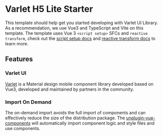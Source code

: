 # Varlet H5 Lite Starter

This template should help get you started developing with Varlet UI Library. 
As a recommendation, we use Vue3 and TypeScript and Vite on this template. 
The template uses Vue 3 `<script setup>` SFCs and `reactive transform`, 
check out the [script setup docs](https://v3.vuejs.org/api/sfc-script-setup.html#sfc-script-setup) and [reactive transform docs](https://vuejs.org/guide/extras/reactivity-transform.html) to learn more.

## Features

### Varlet UI

[Varlet](https://varlet.gitee.io/varlet-ui/#/en-US/home) is a Material design mobile component library developed based on Vue3, developed and maintained by partners in the community.

### Import On Demand

The on-demand import avoids the full import of components and can effectively reduce the size of the distribution package. The [unplugin-vue-components](https://github.com/antfu/unplugin-vue-components) will automatically import component logic and style files and use components.
